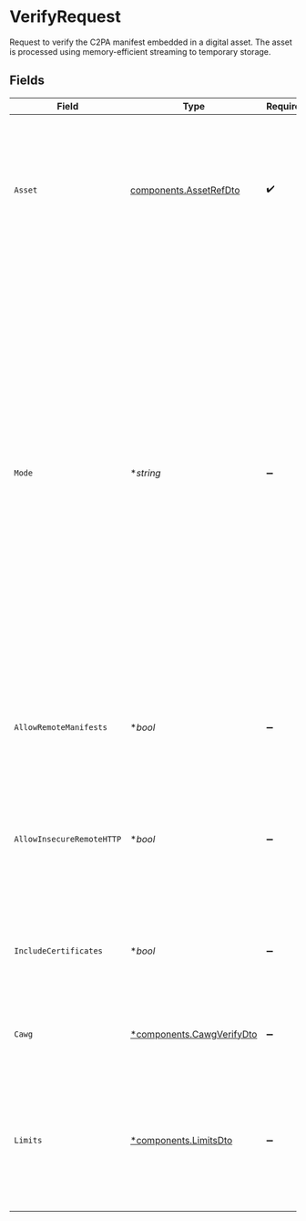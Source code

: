 # VerifyRequest

Request to verify the C2PA manifest embedded in a digital asset. The asset is processed using memory-efficient streaming to temporary storage.


## Fields

| Field                                                                                                                                                                                                                                                                                                                                                                                                                                            | Type                                                                                                                                                                                                                                                                                                                                                                                                                                             | Required                                                                                                                                                                                                                                                                                                                                                                                                                                         | Description                                                                                                                                                                                                                                                                                                                                                                                                                                      | Example                                                                                                                                                                                                                                                                                                                                                                                                                                          |
| ------------------------------------------------------------------------------------------------------------------------------------------------------------------------------------------------------------------------------------------------------------------------------------------------------------------------------------------------------------------------------------------------------------------------------------------------ | ------------------------------------------------------------------------------------------------------------------------------------------------------------------------------------------------------------------------------------------------------------------------------------------------------------------------------------------------------------------------------------------------------------------------------------------------ | ------------------------------------------------------------------------------------------------------------------------------------------------------------------------------------------------------------------------------------------------------------------------------------------------------------------------------------------------------------------------------------------------------------------------------------------------ | ------------------------------------------------------------------------------------------------------------------------------------------------------------------------------------------------------------------------------------------------------------------------------------------------------------------------------------------------------------------------------------------------------------------------------------------------ | ------------------------------------------------------------------------------------------------------------------------------------------------------------------------------------------------------------------------------------------------------------------------------------------------------------------------------------------------------------------------------------------------------------------------------------------------ |
| `Asset`                                                                                                                                                                                                                                                                                                                                                                                                                                          | [components.AssetRefDto](../../models/components/assetrefdto.md)                                                                                                                                                                                                                                                                                                                                                                                 | :heavy_check_mark:                                                                                                                                                                                                                                                                                                                                                                                                                               | A reference to a digital asset, either stored in S3 or accessible via URL. Files are streamed efficiently to temporary storage during processing to minimize memory usage.                                                                                                                                                                                                                                                                       |                                                                                                                                                                                                                                                                                                                                                                                                                                                  |
| `Mode`                                                                                                                                                                                                                                                                                                                                                                                                                                           | **string*                                                                                                                                                                                                                                                                                                                                                                                                                                        | :heavy_minus_sign:                                                                                                                                                                                                                                                                                                                                                                                                                               | The level of detail to return in the verification report.<br/>* `summary`: A high-level pass/fail result with basic trust status. Fastest option for simple validation.<br/>* `info`: Basic information about the manifest, claims, and signing entities.<br/>* `detailed`: Comprehensive details of all assertions, claims, signatures, and validation steps.<br/>* `tree`: Hierarchical view of the manifest's ingredient relationships and provenance chain.<br/> | detailed                                                                                                                                                                                                                                                                                                                                                                                                                                         |
| `AllowRemoteManifests`                                                                                                                                                                                                                                                                                                                                                                                                                           | **bool*                                                                                                                                                                                                                                                                                                                                                                                                                                          | :heavy_minus_sign:                                                                                                                                                                                                                                                                                                                                                                                                                               | Whether to allow fetching and validating remote manifests referenced in the asset's C2PA data.                                                                                                                                                                                                                                                                                                                                                   | false                                                                                                                                                                                                                                                                                                                                                                                                                                            |
| `AllowInsecureRemoteHTTP`                                                                                                                                                                                                                                                                                                                                                                                                                        | **bool*                                                                                                                                                                                                                                                                                                                                                                                                                                          | :heavy_minus_sign:                                                                                                                                                                                                                                                                                                                                                                                                                               | Whether to allow HTTP (non-HTTPS) URLs when fetching remote manifest resources. Disabled by default for security.                                                                                                                                                                                                                                                                                                                                | false                                                                                                                                                                                                                                                                                                                                                                                                                                            |
| `IncludeCertificates`                                                                                                                                                                                                                                                                                                                                                                                                                            | **bool*                                                                                                                                                                                                                                                                                                                                                                                                                                          | :heavy_minus_sign:                                                                                                                                                                                                                                                                                                                                                                                                                               | Whether to include full certificate chains and cryptographic details in the verification report.                                                                                                                                                                                                                                                                                                                                                 | true                                                                                                                                                                                                                                                                                                                                                                                                                                             |
| `Cawg`                                                                                                                                                                                                                                                                                                                                                                                                                                           | [*components.CawgVerifyDto](../../models/components/cawgverifydto.md)                                                                                                                                                                                                                                                                                                                                                                            | :heavy_minus_sign:                                                                                                                                                                                                                                                                                                                                                                                                                               | Options controlling CAWG identity validation behavior during verification.                                                                                                                                                                                                                                                                                                                                                                       |                                                                                                                                                                                                                                                                                                                                                                                                                                                  |
| `Limits`                                                                                                                                                                                                                                                                                                                                                                                                                                         | [*components.LimitsDto](../../models/components/limitsdto.md)                                                                                                                                                                                                                                                                                                                                                                                    | :heavy_minus_sign:                                                                                                                                                                                                                                                                                                                                                                                                                               | Optional limits for processing operations to prevent resource exhaustion. These limits apply to the streaming and processing phases of asset handling.                                                                                                                                                                                                                                                                                           |                                                                                                                                                                                                                                                                                                                                                                                                                                                  |